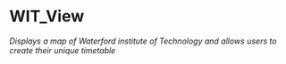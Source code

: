 # WIT_View

*Displays a map of Waterford institute of Technology and allows users to create their unique timetable*
